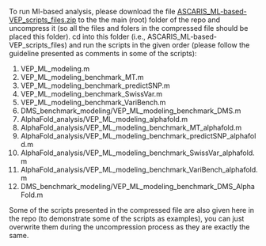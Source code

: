 To run Ml-based analysis, please download the file [ASCARIS_ML-based-VEP_scripts_files.zip](https://drive.google.com/file/d/1gJOGVuWdzh6m9-UP2BkXYy8r9UybBvJs/view?usp=sharing) to the the main (root) folder of the repo and uncompress it (so all the files and folers in the compressed file should be placed this folder). cd into this folder (i.e., ASCARIS_ML-based-VEP_scripts_files) and run the scripts in the given order (please follow the guideline presented as comments in some of the scripts):

1. VEP_ML_modeling.m
2. VEP_ML_modeling_benchmark_MT.m
3. VEP_ML_modeling_benchmark_predictSNP.m
4. VEP_ML_modeling_benchmark_SwissVar.m
5. VEP_ML_modeling_benchmark_VariBench.m
6. DMS_benchmark_modeling/VEP_ML_modeling_benchmark_DMS.m
7. AlphaFold_analysis/VEP_ML_modeling_alphafold.m
8. AlphaFold_analysis/VEP_ML_modeling_benchmark_MT_alphafold.m
9. AlphaFold_analysis/VEP_ML_modeling_benchmark_predictSNP_alphafold.m
10. AlphaFold_analysis/VEP_ML_modeling_benchmark_SwissVar_alphafold.m
11. AlphaFold_analysis/VEP_ML_modeling_benchmark_VariBench_alphafold.m
12. DMS_benchmark_modeling/VEP_ML_modeling_benchmark_DMS_AlphaFold.m

Some of the scripts presented in the compressed file are also given here in the repo (to demonstrate some of the scripts as examples), you can just overwrite them during the uncompression process as they are exactly the same.
